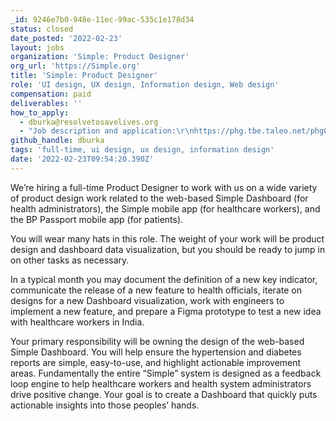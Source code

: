 ```yaml
---
_id: 9246e7b0-948e-11ec-99ac-535c1e178d34
status: closed
date_posted: '2022-02-23'
layout: jobs
organization: 'Simple: Product Designer'
org_url: 'https://Simple.org'
title: 'Simple: Product Designer'
role: 'UI design, UX design, Information design, Web design'
compensation: paid
deliverables: ''
how_to_apply:
  - dburka@resolvetosavelives.org
  - "Job description and application:\r\nhttps://phg.tbe.taleo.net/phg01/ats/careers/v2/viewRequisition?org=VITASTRA&cws=37&rid=494"
github_handle: dburka
tags: 'full-time, ui design, ux design, information design'
date: '2022-02-23T09:54:20.390Z'
---
```

We’re hiring a full-time Product Designer to work with us on a wide variety of product design work related to the web-based Simple Dashboard (for health administrators), the Simple mobile app (for healthcare workers), and the BP Passport mobile app (for patients).

You will wear many hats in this role. The weight of your work will be product design and dashboard data visualization, but you should be ready to jump in on other tasks as necessary.

In a typical month you may document the definition of a new key indicator, communicate the release of a new feature to health officials, iterate on designs for a new Dashboard visualization, work with engineers to implement a new feature, and prepare a Figma prototype to test a new idea with healthcare workers in India.

Your primary responsibility will be owning the design of the web-based Simple Dashboard. You will help ensure the hypertension and diabetes reports are simple, easy-to-use, and highlight actionable improvement areas. Fundamentally the entire “Simple” system is designed as a feedback loop engine to help healthcare workers and health system administrators drive positive change. Your goal is to create a Dashboard that quickly puts actionable insights into those peoples’ hands.
